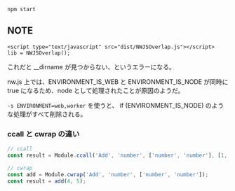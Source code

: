
```
npm start
```



NOTE
----------

```
<script type="text/javascript" src="dist/NWJSOverlap.js"></script>
lib = NWJSOverlap();
```

これだと __dirname が見つからない、というエラーになる。

nw.js 上では、ENVIRONMENT_IS_WEB と ENVIRONMENT_IS_NODE が同時に true になるため、node として処理されたことが原因のようだ。

`-s ENVIRONMENT=web,worker` を使うと、 if (ENVIRONMENT_IS_NODE) のような処理がすべて削除される。




### ccall と cwrap の違い

```js
// ccall
const result = Module.ccall('Add', 'number', ['number', 'number'], [1, 2]);

// cwrap
const add = Module.cwrap('Add', 'number', ['number', 'number']);
const result = add(4, 5);
```
